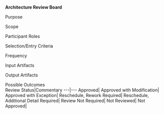 __Architecture Review Board__

Purpose



Scope




Participant Roles




Selection/Entry Criteria




Frequency




Input Artifacts



Output Artifacts




Possible Outcomes   
Review Status|Commentary
---|---
Approved| 
Approved with Modification| 
Approved with Exception| 
Reschedule, Rework Required| 
Reschedule, Additional Detail Required| 
Review Not Required| 
Not Reviewed|
Not Approved| 

